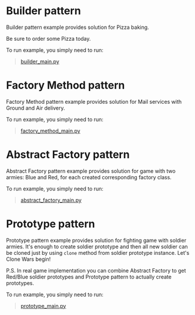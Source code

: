 # Builder pattern

Builder pattern example provides solution for Pizza baking. 

Be sure to order some Pizza today.

To run example, you simply need to run:

> [builder_main.py](builder/builder_main.py)

# Factory Method pattern

Factory Method pattern example provides solution for Mail services with Ground and Air delivery.

To run example, you simply need to run:

> [factory_method_main.py](factory_method/factory_method_main.py)

# Abstract Factory pattern

Abstract Factory pattern example provides solution for game with two armies: Blue and Red, for each created corresponding factory class.

To run example, you simply need to run:

> [abstract_factory_main.py](abstract_factory/abstract_factory_main.py)

# Prototype pattern

Prototype pattern example provides solution for fighting game with soldier armies. It's enough to create soldier prototype and then all new soldier can be cloned just by using `clone` method from soldier prototype instance. Let's Clone Wars begin!

P.S. In real game implementation you can combine Abstract Factory to get Red/Blue soldier prototypes and Prototype pattern to actually create prototypes.

To run example, you simply need to run:

> [prototype_main.py](prototype/prototype_main.py)
